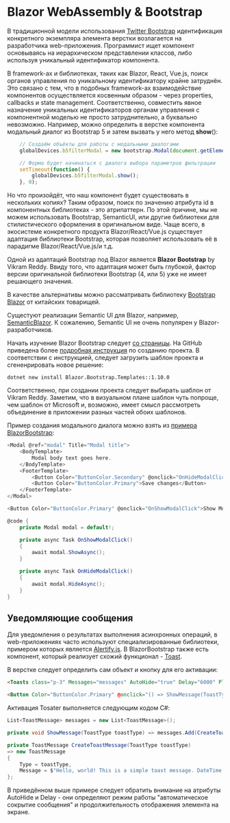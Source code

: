 # Blazor WebAssembly & Bootstrap

В традиционной модели использования [Twitter Bootstrap](https://getbootstrap.com/) идентификация конкретного экземпляра элемента верстки возлагается на разработчика web-приложения. Программист ищет компонент основываясь на иерархическом представлении классов, либо используя уникальный идентификатор компонента.

В framework-ах и библиотеках, таких как Blazor, React, Vue.js, поиск органов управления по уникальному идентификатору крайне затруднён. Это связано с тем, что в подобных framework-ах взаимодействие компонентов осуществляется косвенным образом - через properties, callbacks и state management. Соответственно, совместить явное назначение уникальных идентификаторов органам управления с компонентной моделью не просто затруднительно, а буквально невозможно. Например, можно определить в верстке компонента модальный диалог из Bootstrap 5 и затем вызвать у него метод **show**():

```js
    // Создаём объёкты для работы с модальными диалогами
    globalDevices.b5filterModal = new bootstrap.Modal(document.getElementById('filterModal'), {});

    // Форма будет начинаться с диалога выбора параметров фильтрации
    setTimeout(function() {
        globalDevices.b5filterModal.show();
    }, 0);
```

Но что произойдёт, что наш компонент будет существовать в нескольких копиях? Таким образом, поиск по значению атрибута id в компонентных библиотеках - это атрипаттерн. По этой причине, мы не можем использовать Bootstrap, SemanticUI, или другие библиотеки для стилистического оформления в оригинальном виде. Чаще всего, в экосистеме конкретного продукта Blazor/React/Vue.js существует адаптация библиотеки Bootstrap, которая позволяет использовать её в парадигме Blazor/React/Vue.js/и т.д.

Одной из адаптаций Bootstrap под Blazor является **Blazor Bootstrap** by Vikram Reddy. Ввиду того, что адаптация может быть глубокой, фактор версии оригинальной библиотеки Bootstrap (4, или 5) уже не имеет решающего значения.

В качестве альтернативы можно рассматривать библиотеку [Bootstrap Blazor](https://blazor.zone/) от китайских товарищей.

Сущестуют реализации Semantic UI для Blazor, например, [SemanticBlazor](https://github.com/strakamichal/SemanticBlazor). К сожалению, Semantic UI не очень популярен у Blazor-разработчиков.

Начать изучение Blazor Bootstrap следует [со страницы](https://docs.blazorbootstrap.com/getting-started/blazor-webassembly-net-8). На GitHub приведена более [подробная инструкция](https://github.com/vikramlearning/blazorbootstrap) по созданию проекта. В соответствии с инструкцией, следует загрузить шаблон проекта и сгененрировать новое решение:

```shell
dotnet new install Blazor.Bootstrap.Templates::1.10.0
```

Соответственно, при создании проекта следует выбирать шаблон от Vikram Reddy. Заметим, что в визуальном плане шаблон чуть попроще, чем шаблон от Microsoft и, возможно, имеет смысл рассмотреть объединение в приложении разных частей обоих шаблонов.

Пример создания модального диалога можно взять из [примера BlazorBootstrap](https://demos.blazorbootstrap.com/modals):

```csharp
<Modal @ref="modal" Title="Modal title">
    <BodyTemplate>
        Modal body text goes here.
    </BodyTemplate>
    <FooterTemplate>
        <Button Color="ButtonColor.Secondary" @onclick="OnHideModalClick">Close</Button>
        <Button Color="ButtonColor.Primary">Save changes</Button>
    </FooterTemplate>
</Modal>

<Button Color="ButtonColor.Primary" @onclick="OnShowModalClick">Show Modal</Button>

@code {
    private Modal modal = default!;

    private async Task OnShowModalClick()
    {
        await modal.ShowAsync();
    }

    private async Task OnHideModalClick()
    {
        await modal.HideAsync();
    }
}
```

## Уведомляющие сообщения

Для уведомления о результатах выполнения асинхронных операций, в web-приложениях часто используют специализированные библиотеки, примером которых является [Alertify.js](https://alertifyjs.com/). В BlazorBootstrap также есть компонент, который реализует схожий функционал - [Toast](https://docs.blazorbootstrap.com/components/toasts).

В верстке следует определить сам объект и кнопку для его активации:

```html
<Toasts class="p-3" Messages="messages" AutoHide="true" Delay="6000" Placement="ToastsPlacement.BottomRight" />

<Button Color="ButtonColor.Primary" @onclick="() => ShowMessage(ToastType.Primary)">Primary Toast</Button>
```

Активация Tosater выполняется следующим кодом C#:

```csharp
List<ToastMessage> messages = new List<ToastMessage>();

private void ShowMessage(ToastType toastType) => messages.Add(CreateToastMessage(toastType));

private ToastMessage CreateToastMessage(ToastType toastType)
=> new ToastMessage
{
    Type = toastType,
    Message = $"Hello, world! This is a simple toast message. DateTime: {DateTime.Now}",
};
```

В приведённом выше примере следует обратить внимание на атрибуты AutoHide и Delay - они определяют режим работы "автоматическое сокрытие сообщения" и продолжительность отображения элемента на экране.
